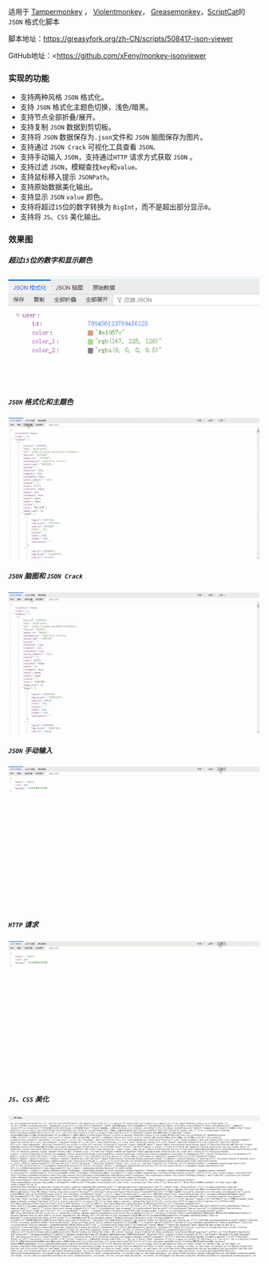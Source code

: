 适用于  [Tampermonkey](https://www.tampermonkey.net/) ， [Violentmonkey](https://violentmonkey.github.io/)， [Greasemonkey](https://www.greasespot.net/)，[ScriptCat](https://docs.scriptcat.org/)的 `JSON` 格式化脚本

脚本地址：<https://greasyfork.org/zh-CN/scripts/508417-json-viewer>

GitHub地址：<https://github.com/xFeny/monkey-jsonviewer

### 实现的功能

- 支持两种风格 `JSON` 格式化。
- 支持 `JSON` 格式化主题色切换，浅色/暗黑。
- 支持节点全部折叠/展开。
- 支持复制 `JSON` 数据到剪切板。
- 支持将 `JSON` 数据保存为`.json`文件和 `JSON` 脑图保存为图片。
- 支持通过 `JSON Crack` 可视化工具查看 `JSON。`
- 支持手动输入 `JSON`，支持通过`HTTP` 请求方式获取 `JSON` 。
- 支持过滤 `JSON`，模糊查找`key`和`value。`
- 支持鼠标移入提示 `JSONPath`。
- 支持原始数据美化输出。
- 支持显示 `JSON` `value` 颜色。
- 支持将超过`15`位的数字转换为 `BigInt`，而不是超出部分显示`0`。
- 支持将 `JS`、`CSS` 美化输出。

### 效果图

##### 超过`15`位的数字和显示颜色

![JSON_Format](./images/1730442497312.png) 

##### `JSON` 格式化和主题色

![JSON_Format](./images/JSON_Format.gif) 

##### `JSON` 脑图和 `JSON Crack`

![JSON_Mind](./images/JSON_Mind.gif) 

##### `JSON` 手动输入

![JSON_Input](./images/JSON_Input.gif) 

##### `HTTP` 请求

![JSON_Http_Request](./images/JSON_Http_Request.gif) 

##### `JS`、`CSS` 美化

![js_css_beautify](./images/js_css_beautify.gif) 

